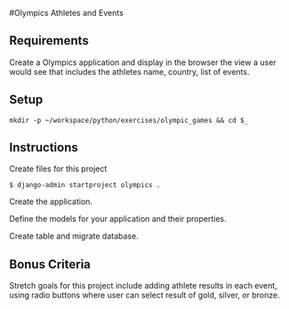 #Olympics Athletes and Events

## Requirements

Create a Olympics application and display in the browser the view a user would see that includes the athletes name, country, list of events.

## Setup

```
mkdir -p ~/workspace/python/exercises/olympic_games && cd $_
```

## Instructions

Create files for this project

```
$ django-admin startproject olympics .
```

Create the application.

Define the models for your application and their properties.

Create table and migrate database.


## Bonus Criteria
Stretch goals for this project include adding athlete results in each event, using radio buttons where user can select result of gold, silver, or bronze.  

